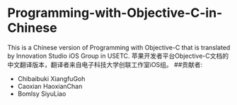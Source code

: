 # Programming-with-Objective-C-in-Chinese

This is a Chinese version of Programming with Objective-C that is translated by Innovation Studio iOS Group in USETC. 苹果开发者平台Objective-C文档的中文翻译版本，翻译者来自电子科技大学创联工作室iOS组。
##贡献者:
- Chibaibuki XiangfuGoh
- Caoxian HaoxianChan
- Bomlsy SiyuLiao 
